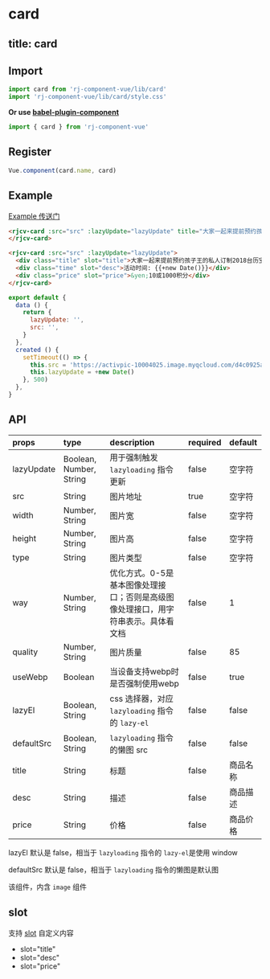 # card

title: card
---

## Import

``` js
import card from 'rj-component-vue/lib/card'
import 'rj-component-vue/lib/card/style.css'
```

**Or use [babel-plugin-component](https://www.npmjs.com/package/babel-plugin-component)**

``` js
import { card } from 'rj-component-vue'
```

## Register

``` js
Vue.component(card.name, card)
```

## Example

[Example 传送门](//zhouyu1993.github.io/rjcv/#/card)

``` html
<rjcv-card :src="src" :lazyUpdate="lazyUpdate" title="大家一起来提前预约孩子王的私人订制2018台历宝宝（黑金免费）" :desc="`$${+new Date()}`" price="¥10或1000积分">
</rjcv-card>

<rjcv-card :src="src" :lazyUpdate="lazyUpdate">
  <div class="title" slot="title">大家一起来提前预约孩子王的私人订制2018台历宝宝（黑金免费）</div>
  <div class="time" slot="desc">活动时间: {{+new Date()}}</div>
  <div class="price" slot="price">&yen;10或1000积分</div>
</rjcv-card>
```

``` js
export default {
  data () {
    return {
      lazyUpdate: '',
      src: '',
    }
  },
  created () {
    setTimeout(() => {
      this.src = 'https://activpic-10004025.image.myqcloud.com/d4c0925a-19e5-4169-a387-853367efb7c9'
      this.lazyUpdate = +new Date()
    }, 500)
  },
}
```

## API

| props | type | description | required | default |
|:---|:---|:---|:---|:---|
| lazyUpdate | Boolean, Number, String | 用于强制触发 `lazyloading` 指令更新 | false | 空字符 |
| src | String | 图片地址 | true | 空字符 |
| width | Number, String | 图片宽 | false | 空字符 |
| height | Number, String | 图片高 | false | 空字符 |
| type | String | 图片类型 | false | 空字符 |
| way | Number, String | 优化方式。0-5是基本图像处理接口；否则是高级图像处理接口，用字符串表示。具体看文档 | false | 1 |
| quality | Number, String | 图片质量 | false | 85 |
| useWebp | Boolean | 当设备支持webp时是否强制使用webp | false | true |
| lazyEl | Boolean, String | css 选择器，对应 `lazyloading` 指令的 `lazy-el` | false | false |
| defaultSrc | Boolean, String | `lazyloading` 指令的懒图 src  | false | false |
| title | String | 标题  | false | 商品名称 |
| desc | String | 描述 | false | 商品描述 |
| price | String | 价格 | false | 商品价格 |

lazyEl 默认是 false，相当于 `lazyloading` 指令的 `lazy-el`是使用 window

defaultSrc 默认是 false，相当于 `lazyloading` 指令的懒图是默认图

该组件，内含 `image` 组件

## slot

支持 [slot](//vuejs.org/v2/api/#slot) 自定义内容

* slot="title"
* slot="desc"
* slot="price"

